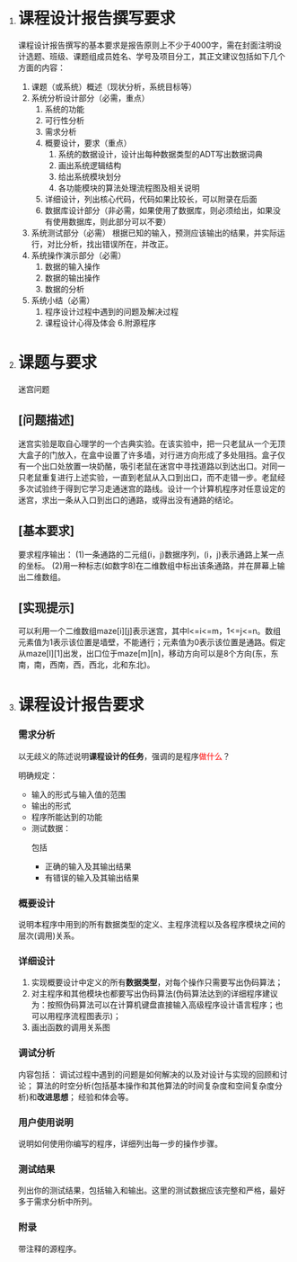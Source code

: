 1. # 课程设计报告撰写要求
	课程设计报告撰写的基本要求是报告原则上不少于4000字，需在封面注明设计选题、班级、课题组成员姓名、学号及项目分工，其正文建议包括如下几个方面的内容：<p>
	1. 课题（或系统）概述（现状分析，系统目标等）
	2. 系统分析设计部分（必需，重点）
		1. 系统的功能
		2. 可行性分析
		3. 需求分析
		4. 概要设计，要求（重点）
			1. 系统的数据设计，设计出每种数据类型的ADT写出数据词典
			2. 画出系统逻辑结构
			3. 给出系统模块划分
			4. 各功能模块的算法处理流程图及相关说明
		5. 详细设计，列出核心代码，代码如果比较长，可以附录在后面
		6. 数据库设计部分（非必需，如果使用了数据库，则必须给出，如果没有使用数据库，则此部分可以不要）
	3. 系统测试部分（必需）
		根据已知的输入，预测应该输出的结果，并实际运行，对比分析，找出错误所在，并改正。
	4. 系统操作演示部分（必需）
		1. 数据的输入操作
		2. 数据的输出操作
		3. 数据的分析
	5. 系统小结（必需）
		1. 程序设计过程中遇到的问题及解决过程
		2. 课程设计心得及体会
	6.附源程序

2. # 课题与要求
	迷宫问题
	## [问题描述] 
	迷宫实验是取自心理学的一个古典实验。在该实验中，把一只老鼠从一个无顶大盒子的门放入，在盒中设置了许多墙，对行进方向形成了多处阻挡。盒子仅有一个出口处放置一块奶酪，吸引老鼠在迷宫中寻找道路以到达出口。对同一只老鼠重复进行上述实验，一直到老鼠从入口到出口，而不走错一步。老鼠经多次试验终于得到它学习走通迷宫的路线。设计一个计算机程序对任意设定的迷宫，求出一条从入口到出口的通路，或得出没有通路的结论。
	## [基本要求]  
	要求程序输出：
	(1)一条通路的二元组(i，j)数据序列，(i，j)表示通路上某一点的坐标。
	(2)用一种标志(如数字8)在二维数组中标出该条通路，并在屏幕上输出二维数组。
	## [实现提示]  
	可以利用一个二维数组maze[i][j]表示迷宫，其中l<=i<=m，1<=j<=n。数组元素值为1表示该位置是墙壁，不能通行；元素值为0表示该位置是通路。假定从maze[l][1]出发，出口位于maze[m][n]，移动方向可以是8个方向(东，东南，南，西南，西，西北，北和东北)。

3. # 课程设计报告要求
	### 需求分析
	以无歧义的陈述说明**课程设计的任务**，强调的是程序<font color=red>做什么</font>？<p>
	明确规定：
	- 输入的形式与输入值的范围
	- 输出的形式
	- 程序所能达到的功能
	- 测试数据：<p>
		包括
		- 正确的输入及其输出结果
		- 有错误的输入及其输出结果
	### 概要设计
	说明本程序中用到的所有数据类型的定义、主程序流程以及各程序模块之间的层次(调用)关系。
	### 详细设计
	1. 实现概要设计中定义的所有**数据类型**，对每个操作只需要写出伪码算法；
	2. 对主程序和其他模块也都要写出伪码算法(伪码算法达到的详细程序建议为：按照伪码算法可以在计算机键盘直接输入高级程序设计语言程序；也可以用程序流程图表示)；
	3. 画出函数的调用关系图
	### 调试分析
	内容包括：
	调试过程中遇到的问题是如何解决的以及对设计与实现的回顾和讨论；
	算法的时空分析(包括基本操作和其他算法的时间复杂度和空间复杂度分析)和**改进思想**；
	经验和体会等。
	### 用户使用说明
	说明如何使用你编写的程序，详细列出每一步的操作步骤。
	### 测试结果
	列出你的测试结果，包括输入和输出。这里的测试数据应该完整和严格，最好多于需求分析中所列。
	### 附录
	带注释的源程序。